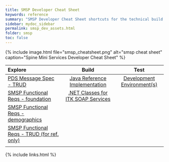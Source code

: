 ```yaml
---
title: SMSP Developer Cheat Sheet
keywords: reference
summary: "SMSP Developer Cheat Sheet shortcuts for the technical build of SMSP clients accessing the web wervice APIs"
sidebar: mydoc_sidebar
permalink: smsp_dev_assets.html
folder: smsp
toc: false
---
```


{% include image.html file="smsp_cheatsheet.png" alt="smsp cheat sheet" caption="Spine Mini Services Developer Cheat Sheet" %}

| Explore| Build | Test |
| :--------- |:-----: |:-----: |
| [PDS Message Spec - TRUD](https://isd.hscic.gov.uk/trud3/user/authenticated/group/41/pack/34/subpack/142/releases) | [Java Reference Implementation](smsp_ref_impl.html)| [Development Environment(s)](smsp_test_environments.html) |
| [SMSP Functional Reqs - foundation](foundations_reqs.html) | [.NET Classes for ITK SOAP Services](http://developer.nhs.uk/downloads-data/net-itk-soap-framework/) |
| [SMSP Functional Reqs - demographics](demographics_reqs.html) | |
| [SMSP Functional Reqs - TRUD (for ref. only)](https://isd.hscic.gov.uk/trud3/user/authenticated/group/41/pack/30/subpack/126/releases) | |
| | |



{% include links.html %}
